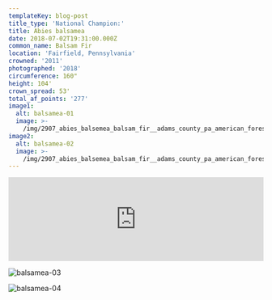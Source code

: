 ```yaml
---
templateKey: blog-post
title_type: 'National Champion:'
title: Abies balsamea
date: 2018-07-02T19:31:00.000Z
common_name: Balsam Fir
location: 'Fairfield, Pennsylvania'
crowned: '2011'
photographed: '2018'
circumference: 160"
height: 104'
crown_spread: 53'
total_af_points: '277'
image1:
  alt: balsamea-01
  image: >-
    /img/2907_abies_balsemea_balsam_fir__adams_county_pa_american_forests_brian_kelley_trunk.jpg
image2:
  alt: balsamea-02
  image: >-
    /img/2907_abies_balsemea_balsam_fir__adams_county_pa_american_forests_brian_kelley_canopy.jpg
---
```

<iframe width="100%" height="166" scrolling="no" frameborder="no" allow="autoplay" src="https://w.soundcloud.com/player/?url=https%3A//api.soundcloud.com/tracks/606064656&color=%23ff5500&auto_play=false&hide_related=false&show_comments=true&show_user=true&show_reposts=false&show_teaser=true"></iframe>

![balsamea-03](/img/2907_abies_balsemea_balsam_fir__adams_county_pa_american_forests_brian_kelley_trunk_horizontal.jpg)

![balsamea-04](/img/2907_abies_balsemea_balsam_fir__adams_county_pa_american_forests_brian_kelley_needles.jpg)
